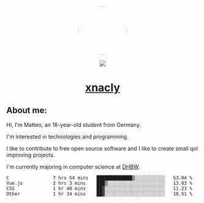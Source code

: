<p align="center">
  <img style="border-radius: 100px" width="128" height="128" src="https://avatars.githubusercontent.com/u/47723417?v=4"/>
</p>
<p align="center">
  <img src="https://komarev.com/ghpvc/?username=xnacly&&style=flat-square"/>
</p>

<h1 align="center"><a href="https://xnacly.me/"> xnacly</a> </h1>

<h2> About me:</h2>

<p>Hi, I'm Matteo, an 18-year-old student from Germany. </p>
<p>I'm interested in technologies and programming.</p>
<p>I like to contribute to free open source software and I like to create small qol improving projects.</p>
<p>I'm currently majoring in computer science at <a href="https://www.dhbw.de/startseite">DHBW</a>.</p>

<!--START_SECTION:waka-->

```text
C                7 hrs 54 mins   █████████████▒░░░░░░░░░░░   53.04 %
Vue.js           2 hrs 3 mins    ███▒░░░░░░░░░░░░░░░░░░░░░   13.83 %
CSS              1 hr 40 mins    ██▓░░░░░░░░░░░░░░░░░░░░░░   11.23 %
Other            1 hr 34 mins    ██▓░░░░░░░░░░░░░░░░░░░░░░   10.51 %
```

<!--END_SECTION:waka-->
